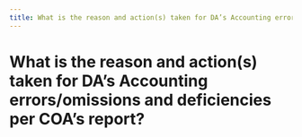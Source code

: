 ```yaml
---
title: What is the reason and action(s) taken for DA’s Accounting errors/omissions and deficiencies per COA’s report?
---
```


# What is the reason and action(s) taken for DA’s Accounting errors/omissions and deficiencies per COA’s report?
